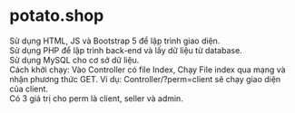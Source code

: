 # potato.shop
Sử dụng HTML, JS và Bootstrap 5 để lập trình giao diện.  
Sử dụng PHP để lập trình back-end và lấy dữ liệu từ database.  
Sử dụng MySQL cho cơ sở dữ liệu.  
Cách khởi chạy: Vào Controller có file Index, Chạy File index qua mạng và nhận phương thức GET. Ví dụ: Controller/?perm=client sẽ chạy giao diện của client.  
Có 3 giá trị cho perm là client, seller và admin.   
 
